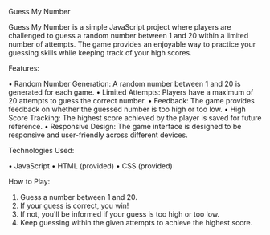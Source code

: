 Guess My Number

Guess My Number is a simple JavaScript project where players are challenged to guess a random number between 1 and 20 within a limited number of attempts. The game provides an enjoyable way to practice your guessing skills while keeping track of your high scores.

Features:

•	Random Number Generation: A random number between 1 and 20 is generated for each game.
•	Limited Attempts: Players have a maximum of 20 attempts to guess the correct number.
•	Feedback: The game provides feedback on whether the guessed number is too high or too low.
•	High Score Tracking: The highest score achieved by the player is saved for future reference.
•	Responsive Design:  The game interface is designed to be responsive and user-friendly across different devices.

Technologies Used:

•	JavaScript
•	HTML (provided)
•	CSS (provided)

How to Play:

1. Guess a number between 1 and 20.
2. If your guess is correct, you win!
3. If not, you'll be informed if your guess is too high or too low.
4. Keep guessing within the given attempts to achieve the highest score.

